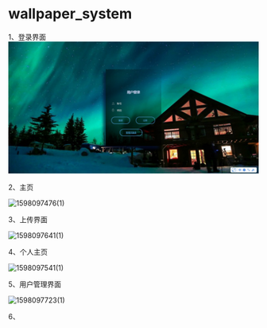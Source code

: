 # wallpaper_system

1、登录界面
 <img src="https://github.com/GD-Juff/wallpaper_system/blob/master/README/1.png?raw=true" />

2、主页

![1598097476(1)](F:\wallpaper_system\README\1598097476(1).png)

3、上传界面

![1598097641(1)](F:\wallpaper_system\README\1598097641(1).png)

4、个人主页

![1598097541(1)](F:\wallpaper_system\README\1598097541(1).png)

5、用户管理界面

![1598097723(1)](F:\wallpaper_system\README\1598097723(1).png)

6、
